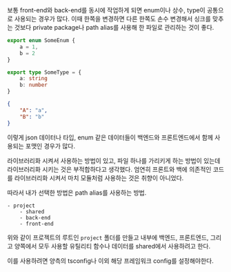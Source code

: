 보통 front-end와 back-end를 동시에 작업하게 되면 enum이나 상수, type이 공통으로 사용되는 경우가 많다. 이때 한쪽을 변경하면 다른 한쪽도 손수 변경해서 싱크를 맞추는 것보다 private package나 path alias를 사용해 한 파일로 관리하는 것이 좋다.


```ts
export enum SomeEnum {
	a = 1,
	b = 2
}

export type SomeType = {
	a: string
	b: number
} 
```

```json
{
	"A": "a",
	"B": "b"
}
```

이렇게 json 데이터나 타입, enum 같은 데이터들이 백엔드와 프론트엔드에서 함께 사용되는 포맷인 경우가 많다.

라이브러리화 시켜서 사용하는 방법이 있고, 파일 하나를 가리키게 하는 방법이 있는데 라이브러리화 시키는 것은 부적합하다고 생각했다. 엄연히 프론트와 백에 의존적인 코드를 라이브러리화 시켜서 마치 모듈처럼 사용하는 것은 취향이 아니었다.

따라서 내가 선택한 방법은 path alias를 사용하는 방법.

```
- project
	- shared
	- back-end
	- front-end
```

위와 같이 프로젝트의 루트인 `project` 폴더를 만들고 내부에 백엔드, 프론트엔드, 그리고 양쪽에서 모두 사용할 유틸리티 함수나 데이터를 shared에서 사용하려고 한다.

이를 사용하려면 양측의 tsconfig나 이외 해당 프레임워크 config를 설정해야한다.




